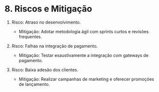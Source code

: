# 8\. Riscos e Mitigação

1. Risco: Atraso no desenvolvimento.  
   - Mitigação: Adotar metodologia ágil com sprints curtos e revisões frequentes.  

2. Risco: Falhas na integração de pagamento.  
   - Mitigação: Testar exaustivamente a integração com gateways de pagamento.  

3. Risco: Baixa adesão dos clientes.  
   - Mitigação: Realizar campanhas de marketing e oferecer promoções de lançamento.  
